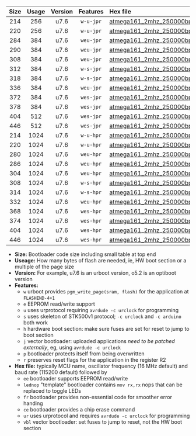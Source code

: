 |Size|Usage|Version|Features|Hex file|
|:-:|:-:|:-:|:-:|:--|
|214|256|u7.6|`w-u-jpr`|[atmega161_2mhz_250000bps_ur_vbl.hex](https://raw.githubusercontent.com/stefanrueger/urboot/main//atmega161_2mhz_250000bps_ur_vbl.hex)|
|220|256|u7.6|`w-u-jpr`|[atmega161_2mhz_250000bps_lednop_ur_vbl.hex](https://raw.githubusercontent.com/stefanrueger/urboot/main//atmega161_2mhz_250000bps_lednop_ur_vbl.hex)|
|284|384|u7.6|`weu-jpr`|[atmega161_2mhz_250000bps_ee_ur_vbl.hex](https://raw.githubusercontent.com/stefanrueger/urboot/main//atmega161_2mhz_250000bps_ee_ur_vbl.hex)|
|290|384|u7.6|`weu-jpr`|[atmega161_2mhz_250000bps_ee_lednop_ur_vbl.hex](https://raw.githubusercontent.com/stefanrueger/urboot/main//atmega161_2mhz_250000bps_ee_lednop_ur_vbl.hex)|
|308|384|u7.6|`weu-jpr`|[atmega161_2mhz_250000bps_ee_lednop_fr_ur_vbl.hex](https://raw.githubusercontent.com/stefanrueger/urboot/main//atmega161_2mhz_250000bps_ee_lednop_fr_ur_vbl.hex)|
|312|384|u7.6|`w-s-jpr`|[atmega161_2mhz_250000bps_vbl.hex](https://raw.githubusercontent.com/stefanrueger/urboot/main//atmega161_2mhz_250000bps_vbl.hex)|
|318|384|u7.6|`w-s-jpr`|[atmega161_2mhz_250000bps_lednop_vbl.hex](https://raw.githubusercontent.com/stefanrueger/urboot/main//atmega161_2mhz_250000bps_lednop_vbl.hex)|
|336|384|u7.6|`weu-jpr`|[atmega161_2mhz_250000bps_ee_lednop_fr_ce_ur_vbl.hex](https://raw.githubusercontent.com/stefanrueger/urboot/main//atmega161_2mhz_250000bps_ee_lednop_fr_ce_ur_vbl.hex)|
|372|384|u7.6|`wes-jpr`|[atmega161_2mhz_250000bps_ee_vbl.hex](https://raw.githubusercontent.com/stefanrueger/urboot/main//atmega161_2mhz_250000bps_ee_vbl.hex)|
|378|384|u7.6|`wes-jpr`|[atmega161_2mhz_250000bps_ee_lednop_vbl.hex](https://raw.githubusercontent.com/stefanrueger/urboot/main//atmega161_2mhz_250000bps_ee_lednop_vbl.hex)|
|404|512|u7.6|`wes-jpr`|[atmega161_2mhz_250000bps_ee_lednop_fr_vbl.hex](https://raw.githubusercontent.com/stefanrueger/urboot/main//atmega161_2mhz_250000bps_ee_lednop_fr_vbl.hex)|
|446|512|u7.6|`wes-jpr`|[atmega161_2mhz_250000bps_ee_lednop_fr_ce_vbl.hex](https://raw.githubusercontent.com/stefanrueger/urboot/main//atmega161_2mhz_250000bps_ee_lednop_fr_ce_vbl.hex)|
|214|1024|u7.6|`w-u-hpr`|[atmega161_2mhz_250000bps_ur.hex](https://raw.githubusercontent.com/stefanrueger/urboot/main//atmega161_2mhz_250000bps_ur.hex)|
|220|1024|u7.6|`w-u-hpr`|[atmega161_2mhz_250000bps_lednop_ur.hex](https://raw.githubusercontent.com/stefanrueger/urboot/main//atmega161_2mhz_250000bps_lednop_ur.hex)|
|280|1024|u7.6|`weu-hpr`|[atmega161_2mhz_250000bps_ee_ur.hex](https://raw.githubusercontent.com/stefanrueger/urboot/main//atmega161_2mhz_250000bps_ee_ur.hex)|
|286|1024|u7.6|`weu-hpr`|[atmega161_2mhz_250000bps_ee_lednop_ur.hex](https://raw.githubusercontent.com/stefanrueger/urboot/main//atmega161_2mhz_250000bps_ee_lednop_ur.hex)|
|304|1024|u7.6|`weu-hpr`|[atmega161_2mhz_250000bps_ee_lednop_fr_ur.hex](https://raw.githubusercontent.com/stefanrueger/urboot/main//atmega161_2mhz_250000bps_ee_lednop_fr_ur.hex)|
|308|1024|u7.6|`w-s-hpr`|[atmega161_2mhz_250000bps.hex](https://raw.githubusercontent.com/stefanrueger/urboot/main//atmega161_2mhz_250000bps.hex)|
|314|1024|u7.6|`w-s-hpr`|[atmega161_2mhz_250000bps_lednop.hex](https://raw.githubusercontent.com/stefanrueger/urboot/main//atmega161_2mhz_250000bps_lednop.hex)|
|332|1024|u7.6|`weu-hpr`|[atmega161_2mhz_250000bps_ee_lednop_fr_ce_ur.hex](https://raw.githubusercontent.com/stefanrueger/urboot/main//atmega161_2mhz_250000bps_ee_lednop_fr_ce_ur.hex)|
|368|1024|u7.6|`wes-hpr`|[atmega161_2mhz_250000bps_ee.hex](https://raw.githubusercontent.com/stefanrueger/urboot/main//atmega161_2mhz_250000bps_ee.hex)|
|374|1024|u7.6|`wes-hpr`|[atmega161_2mhz_250000bps_ee_lednop.hex](https://raw.githubusercontent.com/stefanrueger/urboot/main//atmega161_2mhz_250000bps_ee_lednop.hex)|
|404|1024|u7.6|`wes-hpr`|[atmega161_2mhz_250000bps_ee_lednop_fr.hex](https://raw.githubusercontent.com/stefanrueger/urboot/main//atmega161_2mhz_250000bps_ee_lednop_fr.hex)|
|446|1024|u7.6|`wes-hpr`|[atmega161_2mhz_250000bps_ee_lednop_fr_ce.hex](https://raw.githubusercontent.com/stefanrueger/urboot/main//atmega161_2mhz_250000bps_ee_lednop_fr_ce.hex)|

- **Size:** Bootloader code size including small table at top end
- **Useage:** How many bytes of flash are needed, ie, HW boot section or a multiple of the page size
- **Version:** For example, u7.6 is an urboot version, o5.2 is an optiboot version
- **Features:**
  + `w` urboot provides `pgm_write_page(sram, flash)` for the application at `FLASHEND-4+1`
  + `e` EEPROM read/write support
  + `u` uses urprotocol requiring `avrdude -c urclock` for programming
  + `s` uses skeleton of STK500v1 protocol; `-c urclock` and `-c arduino` both work
  + `h` hardware boot section: make sure fuses are set for reset to jump to boot section
  + `j` vector bootloader: uploaded applications *need to be patched externally*, eg, using `avrdude -c urclock`
  + `p` bootloader protects itself from being overwritten
  + `r` preserves reset flags for the application in the register R2
- **Hex file:** typically MCU name, oscillator frequency (16 MHz default) and baud rate (115200 default) followed by
  + `ee` bootloader supports EEPROM read/write
  + `lednop` "template" bootloader contains `mov rx,rx` nops that can be replaced to toggle LEDs
  + `fr` bootloader provides non-essential code for smoother error handing
  + `ce` bootloader provides a chip erase command
  + `ur` uses urprotocol and requires `avrdude -c urclock` for programming
  + `vbl` vector bootloader: set fuses to jump to reset, not the HW boot section
